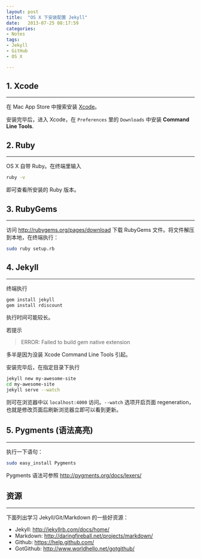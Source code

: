 ```yaml
---
layout: post
title:  "OS X 下安装配置 Jekyll"
date:   2013-07-25 08:17:59
categories: 
- Notes 
tags:
- Jekyll
- GitHub
- OS X

---
```


## 1. Xcode
---
在 Mac App Store 中搜索安装 [Xcode](https://developer.apple.com/xcode/‎)。

安装完毕后，进入 Xcode，在 `Preferences` 里的 `Downloads` 中安装 **Command Line Tools**.

## 2. Ruby
---
OS X 自带 Ruby。在终端里输入

~~~ sh
ruby -v
~~~

即可查看所安装的 Ruby 版本。


## 3. RubyGems
---
访问 <http://rubygems.org/pages/download> 下载 RubyGems 文件。将文件解压到本地，在终端执行：

~~~ sh
sudo ruby setup.rb
~~~

## 4. Jekyll
---
终端执行

~~~ sh
gem install jekyll
gem install rdiscount
~~~

执行时间可能较长。

若提示

> ERROR: Failed to build gem native extension

多半是因为没装 Xcode Command Line Tools 引起。

安装完毕后，在指定目录下执行


~~~ sh
jekyll new my-awesome-site
cd my-awesome-site
jekyll serve --watch
~~~

则可在浏览器中以 `localhost:4000` 访问。`--watch` 选项开启页面 regeneration，也就是修改页面后刷新浏览器立即可以看到更新。


## 5. Pygments (语法高亮)
---
执行一下语句：

~~~ sh
sudo easy_install Pygments
~~~
	
Pygments 语法可参照 <http://pygments.org/docs/lexers/>


## 资源
---

下面列出学习 Jekyll/Git/Markdown 的一些好资源：

* Jekyll: <http://jekyllrb.com/docs/home/>
* Markdown: <http://daringfireball.net/projects/markdown/>
* Github: <https://help.github.com/>
* GotGithub: <http://www.worldhello.net/gotgithub/>
